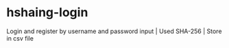 # hshaing-login
Login and register by username and password input | Used SHA-256 | Store in csv file
